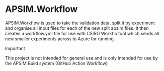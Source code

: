 # APSIM.Workflow

APSIM.Workflow is used to take the validation data, split it by experiment and organise all input files for each of the new split apsim files.
It then creates a workflow.yml file for use with CSIRO Workflo tool which sends all new smaller experiments across to Azure for running.

> [!IMPORTANT]
> This project is not intended for general use and is only intended for use by the APSIM Build system (GitHub Action Workflow)

